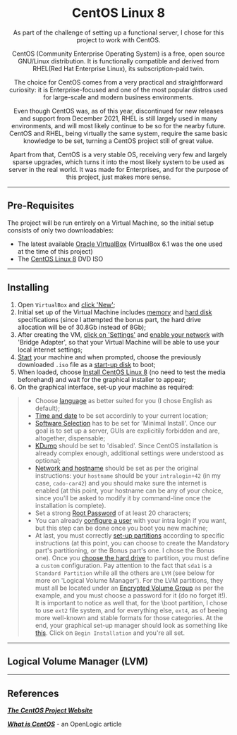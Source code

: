 <h1 align=center>
	<b>CentOS Linux 8</b>
</h1>

<p align=center>
	As part of the challenge of setting up a functional server, I chose for this project to work with CentOS.
</p>
<p align=center>
    CentOS (Community Enterprise Operating System) is a free, open source GNU/Linux distribution. It is functionally compatible and derived from RHEL(Red Hat Enterprise Linux), its subscription-paid twin.
</p>
<p align=center>
    The choice for CentOS comes from a very practical and straightforward curiosity: it is Enterprise-focused and one of the most popular distros used for large-scale and modern business environments.
</p>
<p align=center>
    Even though CentOS was, as of this year, discontinued for new releases and support from December 2021, RHEL is still largely used in many environments, and will most likely continue to be so for the nearby future. CentOS and RHEL, being virtually the same system, require the same basic knowledge to be set, turning a CentOS project still of great value.
</p>
<p align=center>
    Apart from that, CentOS is a very stable OS, receiving very few and largely sparse upgrades, which turns it into the most likely system to be used as server in the real world. It was made for Enterprises, and for the purpose of this project, just makes more sense. 
</p>

---
<h2>
Pre-Requisites
</h2>

<p> The project will be run entirely on a Virtual Machine, so the initial setup consists of only two downloadables:

- The latest available <a href="https://www.virtualbox.org/">Oracle VIrtualBox</a> (VirtualBox 6.1 was the one used at the time of this project)
- The <a href="https://www.centos.org/download/">CentOS Linux 8</a> DVD ISO
</p>

---
<h2>
Installing
</h2>

1. Open `VirtualBox` and [click 'New'](screenshots/00.png);
2. Initial set up of the Virtual Machine includes [memory](screenshots/01.png) and [hard disk](screenshots/02.png) specifications (since I attempted the bonus part, the hard drive allocation will be of 30.8Gb instead of 8Gb);
3. After creating the VM, [click on 'Settings'](screenshots/03.png) and [enable your network](screenshots/04.png) with 'Bridge Adapter', so that your Virtual Machine will be able to use your local internet settings; 
4. [Start](screenshots/05.png) your machine and when prompted, choose the previously downloaded `.iso` file as a [start-up disk](screenshots/06.png) to boot;
5. When loaded, choose [Install CentOS Linux 8](screenshots/07.png) (no need to test the media beforehand) and wait for the graphical installer to appear;
6. On the graphical interface, set-up your machine as required:
> - Choose [language](screenshots/08.png) as better suited for you (I chose English as default);
> - [Time and date](screenshots/09.png) to be set accordinly to your current location;
> - [Software Selection](screenshots/10.png) has to be set for 'Minimal Install'. Once our goal is to set up a server, GUIs are explicitily forbidden and are, altogether, dispensable;
> - [KDump](screenshots/11.png) should be set to 'disabled'. Since CentOS installation is already complex enough, additional settings were understood as optional;
> - [Network and hostname](screenshots/12.png) should be set as per the original instructions: your `hostname` should be your `intralogin+42` (in my case, `cado-car42`) and you should make sure the internet is enabled (at this point, your hostname can be any of your choice, since you'll be asked to modify it by command-line once the installation is complete).
> - Set a strong [Root Password](screenshots/14.png) of at least 20 characters;
> - You can already [configure a user](screenshots/15.png) with your intra login if you want, but this step can be done once you boot you new machine; 
> - At last, you must correctly [set-up partitions](screenshots/17.png) according to specific instructions (at this point, you can choose to create the Mandatory part's partitioning, or the Bonus part's one. I chose the Bonus one). Once you [choose the hard drive](screenshots/13.png) to partition, you must define a `custom` configuration. Pay attention to the fact that `sda1` is a `Standard Partition` while all the others are `LVM` (see below for more on 'Logical Volume Manager'). For the LVM partitions, they must all be located under an [Encrypted Volume Group](screenshots/16.png) as per the example, and you must choose a password for it (do no forget it!). It is important to notice as well that, for the \boot partition, I chose to use `ext2` file system, and for everything else, `ext4`, as of beeing more well-known and stable formats for those categories. 
> At the end, your graphical set-up manager should look as something like [this](screenshots/18.png). Click on `Begin Installation` and you're all set.  

---
<h2>
Logical Volume Manager (LVM)
</h2>



---
<h2>
	<b>References</b>
</h2>
<p><a href="https://www.centos.org/"><i><b>The CentOS Project Website</b></i></a></p>
<p><a href="https://www.openlogic.com/blog/what-centos"><i><b>What is CentOS</b></i></a> - an OpenLogic article</a></p>
